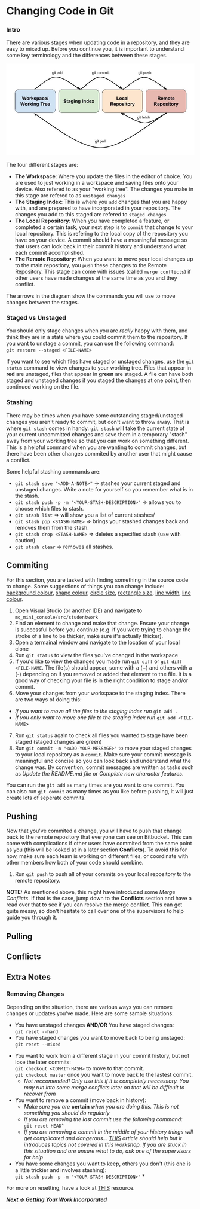 # Changing Code in Git

### Intro
There are various stages when updating code in a repository, and they are easy to mixed up. Before you continue you, it is important to understand some key terminology and the differences between these stages.

![Git Workflow Diagram](git-workflow.jpg)

The four different stages are:  

* **The Workspace**: Where you update the files in the editor of choice. You are used to just working in a workspace and saving files onto your device. Also refered to as your "working tree". The changes you make in this stage are refered to as `unstaged changes`
* **The Staging Index**: This is where you `add` changes that you are happy with, and are prepared to have incorporated in your repository. The changes you add to this staged are refered to `staged changes`
* **The Local Repository**: When you have completed a feature, or completed a certain task, your next step is to `commit` that change to your local repository. This is refering to the local copy of the repository you have on your device. A commit should have a meaningful message so that users can look back in their commit history and understand what each commit accomplished.
* **The Remote Repository**: When you want to move your local changes up to the main repostiory, you `push` these changes to the Remote Repository. This stage can come with issues (called `merge conflicts`) if other users have made changes at the same time as you and they conflict.

The arrows in the diagram show the commands you will use to move changes between the stages.


### Staged vs Unstaged
You should only stage changes when you are *really* happy with them, and think they are in a state where you could commit them to the repository. If you want to unstage a commit, you can use the following command:  
`git restore --staged <FILE-NAME>`

If you want to see which files have staged or unstaged changes, use the `git status` command to view changes to your working tree. Files that appear in **red** are unstaged, files that appear in **green** are staged. A file can have both staged and unstaged changes if you staged the changes at one point, then continued working on the file.

### Stashing
There may be times when you have some outstanding staged/unstaged changes you aren't ready to commit, but don't want to throw away. That is where `git stash` comes in handy. `git stash` will take the current state of your current uncommitted changes and save them in a temporary "stash" away from your working tree so that you can work on something different. This is a helpful command when  you are wanting to commit changes, but there have been other changes commited by another user that might cause a conflict. 

Some helpful stashing commands are:  

* `git stash save "<ADD-A-NOTE>"` => stashes your current staged and unstaged changes. Write a note for yourself so you remember what is in the stash.
* `git stash push -p -m "<YOUR-STASH-DESCRIPTION>"` => allows you to choose which files to stash.
* `git stash list` => will show you a list of current stashes/
* `git stash pop <STASH-NAME>` => brings your stashed changes back and removes them from the stash.
* `git stash drop <STASH-NAME>` => deletes a specified stash (use with caution)
* `git stash clear` => removes all stashes.


## Commiting
For this section, you are tasked with finding something in the source code to change. Some suggestions of things you can change include: [background colour](https://processing.org/reference/background_.html), [shape colour](https://processing.org/reference/fill_.html), [circle size](https://processing.org/reference/ellipse_.html), [rectangle size](https://processing.org/reference/rect_.html), [line width](https://processing.org/reference/strokeWeight_.html), [line colour](https://processing.org/reference/stroke_.html).

<!--TODO: are they all working in VS or is that just for the non pi people?-->
1. Open Visual Studio (or another IDE) and navigate to `mq_mini_console/src/studentwork`
2. Find an element to change and make that change. Ensure your change is successful before you continue (e.g. if you were trying to change the stroke of a line to be thicker, make sure it's actually thicker).
3. Open a termainal window and navigate to the location of your local clone
4. Run `git status` to view the files you've changed in the workspace
5. If you'd like to view the changes you made run `git diff` or `git diff <FILE-NAME`. The file(s) should appear, some with a (+) and others with a (-) depending on if you removed or added that element to the file. It is a good way of checking your file is in the right condition to stage and/or commit.
6. Move your changes from your workspace to the staging index. There are two ways of doing this:  
  * *If you want to move all the files to the staging index run* `git add .`
  * *If you only want to move one file to the staging index run* `git add <FILE-NAME>`

7. Run `git status` again to check all files you wanted to stage have been staged (staged changes are green)
8. Run `git commit -m "<ADD-YOUR-MESSAGE>"` to move your staged changes to your local repository as a `commit`. Make sure your commit message is meaningful and concise so you can look back and understand what the change was. By convention, commit messages are written as tasks such as *Update the README.md file* or *Complete new character features*.

You can run the `git add` as many times are you want to one commit. You can also run `git commit` as many times as you like before pushing, it will just create lots of seperate commits.


## Pushing
Now that you've commited a change, you will have to push that change back to the remote repository that everyone can see on Bitbucket. This can come with complications if other users have commited from the same point as you (this will be looked at in a later section **Conflicts**). To avoid this for now, make sure each team is working on different files, or coordinate with other members how both of your code should combine.

1. Run `git push` to push all of your commits on your local repository to the remote repository.

**NOTE:** As mentioned above, this might have introduced some *Merge Conflicts*. If that is the case, jump down to the **Conflicts** section and have a read over that to see if you can resolve the merge conflict. This can get quite messy, so don't hesitate to call over one of the supervisors to help guide you through it.

## Pulling
<!--TODO: talk about fetch vs pull. Fetch checks if there are changes to the repo, but doesn't apply anything. Pulling checks AND applies those changes straight away-->

<!--Merge Conflicts-->
<!--Stashing-->
<!--re stashing : 3 scenarios: 
1. You pull, you have unsaved changes (stash)
2. You pull, you've committed (merge conflict)
3. You pull, you have no changes or your commits are unrelated-->

## Conflicts
<!-- Force a conflict-->
<!-- When there is a merge conflict, work with the person you have conflicted with to achieve the best outcome for both commits-->
<!--TODO: Talk about avoiding bad conflicts (pulling regularly, always pulling before making a commit and resolving the conflict yourself) -->

<!--TODO: Maybe add a section on playing around with history?
https://stackoverflow.com/questions/10230469/temporarily-switch-working-copy-to-a-specific-git-commit/10230489#:~:text=First%2C%20use%20git%20log%20to,copy%20to%20a%20specific%20commit.-->

## Extra Notes
### Removing Changes
<!--TODO: Git restore may be a beter alternative-->
Depending on the situation, there are various ways you can remove changes or updates you've made. Here are some sample situations:

* You have unstaged changes **AND/OR** You have staged changes:  
`git reset --hard`
* You have staged changes you want to move back to being unstaged:  
`git reset --mixed`
<!--TODO: Instead could do git restore ?-->
* You want to work from a different stage in your commit history, but not lose the later commits:  
  `git checkout <COMMIT-HASH>` to move to that commit.  
  `git checkout master` once you want to move back to the lastest commit.  
  * *Not reccomended! Only use this if it is completely neccessary. You may run into some merge conflicts later on that will be difficult to recover from*
  <!--TODO: Check this is right and explain commit hash in commits-->
* You want to remove a commit (move back in history):  
	* *Make sure you are* **certain** *when you are doing this. This is not something you should do regularly*
	* *If you are removing the last commit use the following command:*  
	`git reset HEAD^`
	* *If you are removing a commit in the middle of your history things will get complicated and dangerous... [THIS](https://www.clock.co.uk/insight/deleting-a-git-commit) article should help but it introduces topics not covered in this workshop. If you are stuck in this situation and are unsure what to do, ask one of the supervisors for help*
* You have some changes you want to keep, others you don't (this one is a little trickier and involves stashing):  
`git stash push -p -m "<YOUR-STASH-DESCRIPTION>"`
  * 


For more on resetting, have a look at [THIS](https://www.atlassian.com/git/tutorials/undoing-changes/git-reset) resource.

***[Next -> Getting Your Work Incorporated](incorporatingcode.md)***
